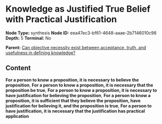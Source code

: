 # Knowledge as Justified True Belief with Practical Justification

**Node Type:** synthesis
**Node ID:** eea47ec3-bf61-4648-aaae-2b7146010c98
**Depth:** 5
**Terminal:** No

**Parent:** [Can objective necessity exist between acceptance, truth, and usefulness in defining knowledge?](can-objective-necessity-exist-between-acceptance-truth-and-usefulness-in-defining-knowledge-antithesis-4a7e06be-9ecb-497c-93a6-8da7d9e8b5de.md)

## Content

**For a person to know a proposition, it is necessary to believe the proposition**, **For a person to know a proposition, it is necessary that the proposition be true**, **For a person to know a proposition, it is necessary to have justification for believing the proposition**, **For a person to know a proposition, it is sufficient that they believe the proposition, have justification for believing it, and the proposition is true**, **For a person to have justification, it is necessary that the justification has practical application**
